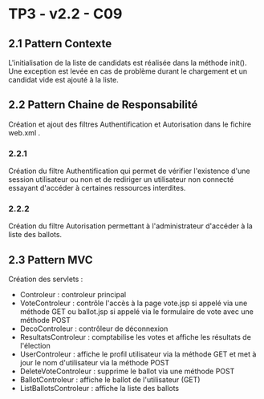 # TP3 - v2.2 - C09

## 2.1 Pattern Contexte
L'initialisation de la liste de candidats est réalisée dans la méthode init(). Une exception est levée en cas de problème durant le chargement et un candidat vide est ajouté à la liste.

## 2.2 Pattern Chaine de Responsabilité

Création et ajout des filtres Authentification et Autorisation dans le fichire web.xml .

### 2.2.1 
Création du filtre Authentification qui permet de vérifier l'existence d'une session utilisateur ou non et de rediriger un utilisateur non connecté essayant d'accéder à certaines ressources interdites.

### 2.2.2
Création du filtre Autorisation permettant à l'administrateur d'accéder à la liste des ballots.

## 2.3 Pattern MVC
Création des servlets :
- Controleur : controleur principal
- VoteControleur : contrôle l'accès à la page vote.jsp si appelé via une méthode GET ou ballot.jsp si appelé via le formulaire de vote avec une méthode POST
- DecoControleur : contrôleur de déconnexion
- ResultatsControleur : comptabilise les votes et affiche les résultats de l'élection
- UserControleur : affiche le profil utilisateur via la méthode GET et met à jour le nom d'utilisateur via la méthode POST
- DeleteVoteControleur : supprime le ballot via une méthode POST
- BallotControleur : affiche le ballot de l'utilisateur (GET)
- ListBallotsControleur : affiche la liste des ballots
